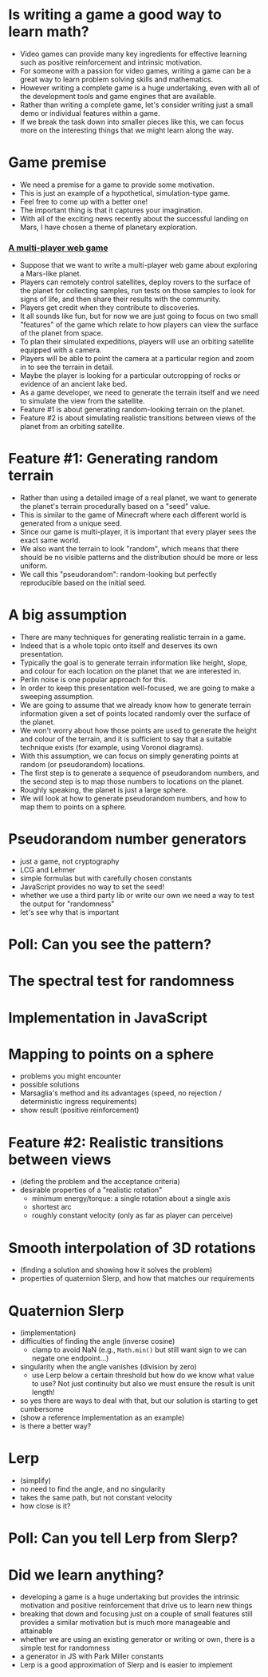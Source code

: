 # Is writing a game a good way to learn math?

- Video games can provide many key ingredients
  for effective learning
  such as positive reinforcement
  and intrinsic motivation.
- For someone with a passion for video games,
  writing a game can be a great way
  to learn problem solving skills
  and mathematics.
- However writing a complete game
  is a huge undertaking,
  even with all of the development tools
  and game engines
  that are available.
- Rather than writing a complete game,
  let's consider writing just a small demo
  or individual features within a game.
- If we break the task down into smaller pieces like this,
  we can focus more on the interesting things
  that we might learn along the way.

# Game premise

- We need a premise for a game
  to provide some motivation.
- This is just an example
  of a hypothetical, simulation-type game.
- Feel free to come up with a better one!
- The important thing is that it captures your imagination.
- With all of the exciting news recently
  about the successful landing on Mars,
  I have chosen a theme
  of planetary exploration.

### [A multi-player web game](./rover.png)

- Suppose that we want to write a multi-player web game
  about exploring a Mars-like planet.
- Players can remotely control satellites,
  deploy rovers to the surface of the planet
  for collecting samples,
  run tests on those samples
  to look for signs of life,
  and then share their results
  with the community.
- Players get credit when they contribute to discoveries.
- It all sounds like fun,
  but for now we are just going to focus
  on two small "features" of the game
  which relate to how players
  can view the surface of the planet from space.
- To plan their simulated expeditions,
  players will use an orbiting satellite
  equipped with a camera.
- Players will be able to point the camera
  at a particular region and zoom in
  to see the terrain in detail.
- Maybe the player is looking for a particular
  outcropping of rocks
  or evidence of an ancient lake bed.
- As a game developer,
  we need to generate the terrain itself
  and we need to simulate the view from the satellite.
- Feature #1 is about generating
  random-looking terrain on the planet.
- Feature #2 is about simulating realistic transitions
  between views of the planet from an orbiting satellite.

# Feature #1: Generating random terrain

- Rather than using a detailed image of a real planet,
  we want to generate the planet's terrain procedurally
  based on a "seed" value.
- This is similar to the game of Minecraft
  where each different world
  is generated from a unique seed.
- Since our game is multi-player,
  it is important that every player
  sees the exact same world.
- We also want the terrain to look "random",
  which means that there should be no visible patterns
  and the distribution should be more or less uniform.
- We call this "pseudorandom":
  random-looking but perfectly reproducible
  based on the initial seed.

# A big assumption

- There are many techniques
  for generating realistic terrain in a game.
- Indeed that is a whole topic onto itself
  and deserves its own presentation.
- Typically the goal is to generate terrain information
  like height, slope, and colour for each location
  on the planet that we are interested in.
- Perlin noise is one popular approach for this.
- In order to keep this presentation well-focused,
  we are going to make a sweeping assumption.
- We are going to assume that we already know
  how to generate terrain information
  given a set of points located randomly
  over the surface of the planet.
- We won't worry about how those points are used
  to generate the height and colour of the terrain,
  and it is sufficient to say that a suitable
  technique exists (for example, using Voronoi diagrams).
- With this assumption, we can focus on simply generating
  points at random (or pseudorandom) locations.
- The first step is to generate a sequence of
  pseudorandom numbers,
  and the second step is to map those numbers
  to locations on the planet.
- Roughly speaking, the planet is just a large sphere.
- We will look at how to generate pseudorandom numbers,
  and how to map them to points on a sphere.

# Pseudorandom number generators

- just a game, not cryptography
- LCG and Lehmer
- simple formulas but with carefully chosen constants
- JavaScript provides no way to set the seed!
- whether we use a third party lib or write our own
  we need a way to test the output for "randomness"
- let's see why that is important

# Poll: Can you see the pattern?

# The spectral test for randomness

# Implementation in JavaScript

# Mapping to points on a sphere

- problems you might encounter
- possible solutions
- Marsaglia's method and its advantages (speed, no rejection / deterministic ingress requirements)
- show result (positive reinforcement)

# Feature #2: Realistic transitions between views

- (defing the problem and the acceptance criteria)
- desirable properties of a "realistic rotation"
  - minimum energy/torque: a single rotation
    about a single axis
  - shortest arc
  - roughly constant velocity (only as far
    as player can perceive)

# Smooth interpolation of 3D rotations

- (finding a solution and showing how it solves the problem)
- properties of quaternion Slerp, and how that matches our requirements

# Quaternion Slerp

- (implementation)
- difficulties of finding the angle (inverse cosine)
  - clamp to avoid NaN (e.g., `Math.min()` but still
    want sign to we can negate one endpoint...)
- singularity when the angle vanishes (division by zero)
  - use Lerp below a certain threshold but how do we know
    what value to use? Not just continuity but also we
    must ensure the result is unit length!
- so yes there are ways to deal with that, but our solution is starting to get cumbersome
- (show a reference implementation as an example)
- is there a better way?

# Lerp

- (simplify)
- no need to find the angle, and no singularity
- takes the same path, but not constant velocity
- how close is it?

# Poll: Can you tell Lerp from Slerp?

# Did we learn anything?

- developing a game is a huge undertaking
  but provides the intrinsic motivation and positive reinforcement
  that drive us to learn new things
- breaking that down and focusing just on a couple of small features
  still provides a similar motivation
  but is much more manageable and attainable
- whether we are using an existing generator or writing or own,
  there is a simple test for randomness
- a generator in JS with Park Miller constants
- Lerp is a good approximation of Slerp
  and is easier to implement
